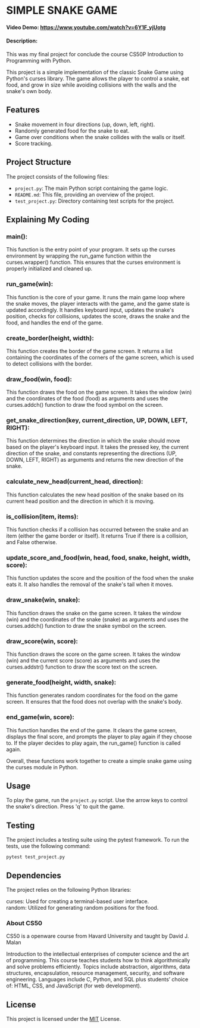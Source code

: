 # SIMPLE SNAKE GAME

#### Video Demo:  <https://www.youtube.com/watch?v=6Y1F_yjUotg>
#### Description:

This was my final project for conclude the course CS50P Introduction to Programming with Python.

This project is a simple implementation of the classic Snake Game using Python's curses library. The game allows the player to control a snake, eat food, and grow in size while avoiding collisions with the walls and the snake's own body.

## Features

- Snake movement in four directions (up, down, left, right).
- Randomly generated food for the snake to eat.
- Game over conditions when the snake collides with the walls or itself.
- Score tracking.

## Project Structure

The project consists of the following files:

- `project.py`: The main Python script containing the game logic.
- `README.md`: This file, providing an overview of the project.
- `test_project.py`: Directory containing test scripts for the project.

## Explaining My Coding

### main():
This function is the entry point of your program. It sets up the curses environment by wrapping the run_game function within the curses.wrapper() function. This ensures that the curses environment is properly initialized and cleaned up.

### run_game(win):
This function is the core of your game. It runs the main game loop where the snake moves, the player interacts with the game, and the game state is updated accordingly. It handles keyboard input, updates the snake's position, checks for collisions, updates the score, draws the snake and the food, and handles the end of the game.

### create_border(height, width):
This function creates the border of the game screen. It returns a list containing the coordinates of the corners of the game screen, which is used to detect collisions with the border.

### draw_food(win, food):
This function draws the food on the game screen. It takes the window (win) and the coordinates of the food (food) as arguments and uses the curses.addch() function to draw the food symbol on the screen.

### get_snake_direction(key, current_direction, UP, DOWN, LEFT, RIGHT):
This function determines the direction in which the snake should move based on the player's keyboard input. It takes the pressed key, the current direction of the snake, and constants representing the directions (UP, DOWN, LEFT, RIGHT) as arguments and returns the new direction of the snake.

### calculate_new_head(current_head, direction):
This function calculates the new head position of the snake based on its current head position and the direction in which it is moving.

### is_collision(item, items):
This function checks if a collision has occurred between the snake and an item (either the game border or itself). It returns True if there is a collision, and False otherwise.

### update_score_and_food(win, head, food, snake, height, width, score):
This function updates the score and the position of the food when the snake eats it. It also handles the removal of the snake's tail when it moves.

### draw_snake(win, snake):
This function draws the snake on the game screen. It takes the window (win) and the coordinates of the snake (snake) as arguments and uses the curses.addch() function to draw the snake symbol on the screen.

### draw_score(win, score):
This function draws the score on the game screen. It takes the window (win) and the current score (score) as arguments and uses the curses.addstr() function to draw the score text on the screen.

### generate_food(height, width, snake):
This function generates random coordinates for the food on the game screen. It ensures that the food does not overlap with the snake's body.

### end_game(win, score):
This function handles the end of the game. It clears the game screen, displays the final score, and prompts the player to play again if they choose to. If the player decides to play again, the run_game() function is called again.

Overall, these functions work together to create a simple snake game using the curses module in Python.

## Usage

To play the game, run the `project.py` script. Use the arrow keys to control the snake's direction. Press 'q' to quit the game.


## Testing
The project includes a testing suite using the pytest framework. To run the tests, use the following command:

`pytest test_project.py`

## Dependencies
The project relies on the following Python libraries:

curses: Used for creating a terminal-based user interface.  
random: Utilized for generating random positions for the food.

### About CS50
CS50 is a openware course from Havard University and taught by David J. Malan

Introduction to the intellectual enterprises of computer science and the art of programming. This course teaches students how to think algorithmically and solve problems efficiently. Topics include abstraction, algorithms, data structures, encapsulation, resource management, security, and software engineering. Languages include C, Python, and SQL plus students’ choice of: HTML, CSS, and JavaScript (for web development).

## License
This project is licensed under the [MIT](https://choosealicense.com/licenses/mit/) License.


